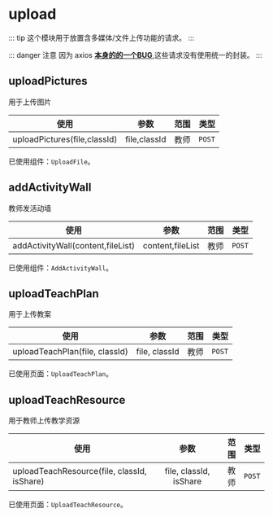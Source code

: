# upload

::: tip
这个模块用于放置含多媒体/文件上传功能的请求。
:::

::: danger 注意
因为 axios [**本身的的一个BUG**](https://github.com/axios/axios/issues/362),这些请求没有使用统一的封装。
:::

## uploadPictures

用于上传图片

| 使用                | 参数            | 范围 | 类型 |
| ------------------- |:-------------: | ---: | ---: |
| uploadPictures(file,classId) | file,classId | 教师 | `POST` |

已使用组件：`UploadFile`。


## addActivityWall

教师发活动墙

| 使用                | 参数            | 范围 | 类型 |
| ------------------- |:-------------: | ---: | ---: |
|  addActivityWall(content,fileList) | content,fileList | 教师 | `POST` |

已使用组件：`AddActivityWall`。


## uploadTeachPlan

用于上传教案

| 使用                | 参数            | 范围 | 类型 |
| ------------------- |:-------------: | ---: | ---: |
| uploadTeachPlan(file, classId) | file, classId | 教师 | `POST` |

已使用页面：`UploadTeachPlan`。

## uploadTeachResource

用于教师上传教学资源

| 使用                | 参数            | 范围 | 类型 |
| ------------------- |:-------------: | ---: | ---: |
| uploadTeachResource(file, classId, isShare) | file, classId, isShare | 教师 | `POST` |

已使用页面：`UploadTeachResource`。
